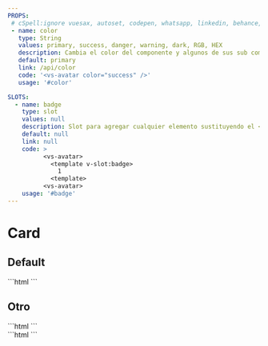 ```yaml
---
PROPS:
 # cSpell:ignore vuesax, autoset, codepen, whatsapp, linkedin, behance, dribbble
 - name: color
   type: String
   values: primary, success, danger, warning, dark, RGB, HEX
   description: Cambia el color del componente y algunos de sus sub componentes.
   default: primary
   link: /api/color
   code: '<vs-avatar color="success" />'
   usage: '#color'

SLOTS:
  - name: badge
    type: slot
    values: null
    description: Slot para agregar cualquier elemento sustituyendo el <code>badge</code>.
    default: null
    link: null
    code: >
          <vs-avatar>
            <template v-slot:badge>
              1
            <template>
          <vs-avatar>
    usage: '#badge'
---
```


# Card

<card>

## Default

<docs-warn />

<div slot="example">

<card-default />

</div>

<div slot="template">
  ```html
    <!-- ... -->
  ```
</div>

</card>

<card>

## Otro <Badge text="New"/>

<div slot="example">

<!-- ... -->

</div>

<div slot="template">
  ```html
    <!-- ... -->
  ```
</div>

<div slot="script">
  ```html
    <!-- ... -->
  ```
</div>

</card>
